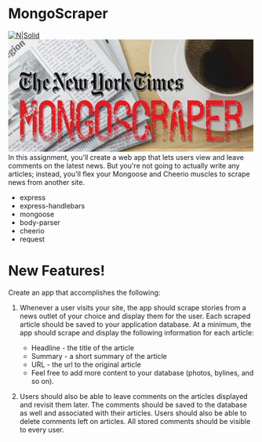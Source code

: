 # MongoScraper

[![N|Solid](file:///Users/kimberlyswope/Desktop/Bootcamp/Homework/MongoScraper/public/assets/images/mongoscraper2.jpg)](https://nodesource.com/products/nsolid)
![MongoScraper](public/assets/images/mongoscraper2.jpg?raw=true)
In this assignment, you'll create a web app that lets users view and leave comments on the latest news. But you're not going to actually write any articles; instead, you'll flex your Mongoose and Cheerio muscles to scrape news from another site.

  - express
  - express-handlebars
- mongoose
- body-parser
- cheerio
- request
  

# New Features!

  Create an app that accomplishes the following:

  1. Whenever a user visits your site, the app should scrape stories from a news outlet of your choice and display them for the user. Each scraped article should be saved to your application database. At a minimum, the app should scrape and display the following information for each article:

     * Headline - the title of the article
     * Summary - a short summary of the article
     * URL - the url to the original article
     * Feel free to add more content to your database (photos, bylines, and so on).

  2. Users should also be able to leave comments on the articles displayed and revisit them later. The comments should be saved to the database as well and associated with their articles. Users should also be able to delete comments left on articles. All stored comments should be visible to every user.
